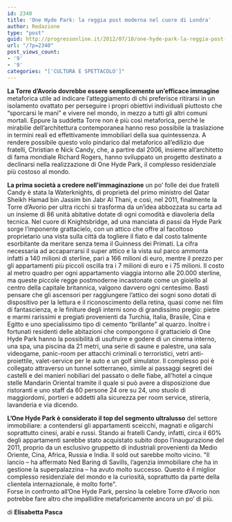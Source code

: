 ```yaml
---
id: 2340
title: 'One Hyde Park: la reggia post moderna nel cuore di Londra'
author: Redazione
type: "post"
guid: http://progressonline.it/2012/07/10/one-hyde-park-la-reggia-post-moderna-nel-cuore-di-londra/
url: "/?p=2340"
post_views_count:
- '9'
- '9'
categories: "['CULTURA E SPETTACOLO']"
---
```


**La Torre d’Avorio dovrebbe essere semplicemente un’efficace immagine** metaforica utile ad indicare l’atteggiamento di chi preferisce ritirarsi in un isolamento ovattato per perseguire i propri obiettivi individuali piuttosto che “sporcarsi le mani” e vivere nel mondo, in mezzo a tutti gli altri comuni mortali. Eppure la suddetta Torre non è più così metaforica, perché le mirabilie dell’architettura contemporanea hanno reso possibile la traslazione in termini reali ed effettivamente immobiliari della sua quintessenza. A rendere possibile questo volo pindarico dal metaforico all’edilizio due fratelli, Christian e Nick Candy, che, a partire dal 2006, insieme all’architetto di fama mondiale Richard Rogers, hanno sviluppato un progetto destinato a declinarsi nella realizzazione di One Hyde Park, il complesso residenziale più costoso al mondo.

**La prima società a credere nell’immaginazione** un po’ folle dei due fratelli Candy è stata la Waterknights, di proprietà del primo ministro del Qatar Sheikh Hamad bin Jassim bin Jabr Al Thani, e così, nel 2011, finalmente la Torre d’Avorio per ultra ricchi si trasforma da un’idea abbozzata su carta ad un insieme di 86 unità abitative dotate di ogni comodità e diavoleria della tecnica. Nel cuore di Knightsbridge, ad una manciata di passi da Hyde Park sorge l’imponente grattacielo, con un attico che offre al facoltoso proprietario una vista sulla città da togliere il fiato e dal costo talmente esorbitante da meritare senza tema il Guinness dei Primati. La cifra necessaria ad accaparrarsi il super attico e la vista sul parco ammonta infatti a 140 milioni di sterline, pari a 166 milioni di euro, mentre il prezzo per gli appartamenti più piccoli oscilla tra i 7 milioni di euro e i 75 milioni. Il costo al metro quadro per ogni appartamento viaggia intorno alle 20.000 sterline, ma queste piccole regge postmoderne incastonate come un gioiello al centro della capitale britannica, valgono davvero ogni centesimo. Basti pensare che gli ascensori per raggiungere l’attico dei sogni sono dotati di dispositivo per la lettura e il riconoscimento della retina, quasi come nei film di fantascienza, e le finiture degli interni sono di grandissimo pregio: pietre e marmi rarissimi e pregiati provenienti da Turchia, Italia, Brasile, Cina e Egitto e uno specialissimo tipo di cemento “brillante” al quarzo. Inoltre i fortunati residenti delle abitazioni che compongono il grattacielo di One Hyde Park hanno la possibilità di usufruire e godere di un cinema interno, una spa, una piscina da 21 metri, una serie di saune e palestre, una sala videogame, panic-room per attacchi criminali o terroristici, vetri anti-proiettile, valet-service per le auto e un golf simulator. Il complesso poi è collegato attraverso un tunnel sotterraneo, simile ai passaggi segreti dei castelli e dei manieri nobiliari del passato o delle fiabe, all’hotel a cinque stelle Mandarin Oriental tramite il quale si può avere a disposizione due ristoranti e uno staff da 60 persone 24 ore su 24, uno stuolo di maggiordomi, portieri e addetti alla sicurezza per room service, stireria, lavanderia e via dicendo.

**L’One Hyde Park è considerato il top del segmento ultralusso** del settore immobiliare: a contendersi gli appartamenti sceicchi, magnati e oligarchi soprattutto cinesi, arabi e russi. Stando ai fratelli Candy, infatti, circa il 60% degli appartamenti sarebbe stato acquistato subito dopo l’inaugurazione del 2011, proprio da un esclusivo gruppetto di industriali provenienti da Medio Oriente, Cina, Africa, Russia e India. Il sold out sarebbe molto vicino. "Il lancio – ha affermato Ned Baring di Savills, l’agenzia immobiliare che ha in gestione la superpalazzina – ha avuto molto successo. Questo è il miglior complesso residenziale del mondo e la curiosità, soprattutto da parte della clientela internazionale, è molto forte".  
Forse in confronto all’One Hyde Park, persino la celebre Torre d’Avorio non potrebbe fare altro che impallidire metaforicamente ancora un po’ di più.

di **Elisabetta Pasca**